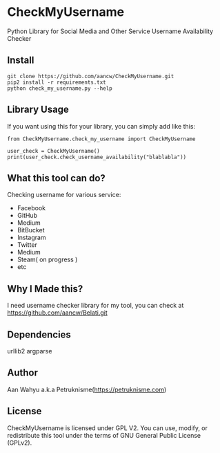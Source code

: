 # CheckMyUsername
Python Library for Social Media and Other Service Username Availability Checker

## Install
```
git clone https://github.com/aancw/CheckMyUsername.git
pip2 install -r requirements.txt
python check_my_username.py --help
```

## Library Usage
If you want using this for your library, you can simply add like this:

```
from CheckMyUsername.check_my_username import CheckMyUsername

user_check = CheckMyUsername()
print(user_check.check_username_availability("blablabla"))
```

## What this tool can do?

Checking username for various service:

- Facebook
- GitHub
- Medium
- BitBucket
- Instagram
- Twitter
- Medium
- Steam( on progress )
- etc

## Why I Made this?

I need username checker library for my tool, you can check at https://github.com/aancw/Belati.git

## Dependencies
urllib2
argparse

## Author
Aan Wahyu a.k.a Petruknisme(https://petruknisme.com)

## License
CheckMyUsername is licensed under GPL V2. You can use, modify, or redistribute this tool under the terms of GNU General Public License (GPLv2).
